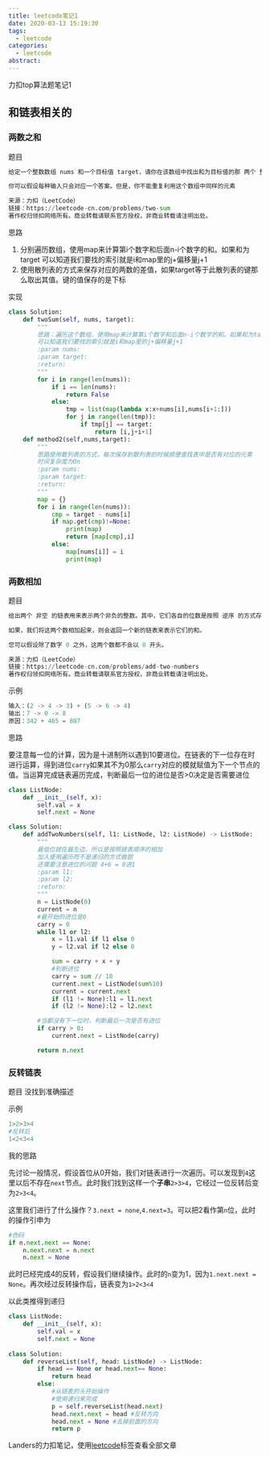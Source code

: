 ```yaml
---
title: leetcode笔记1
date: 2020-03-13 15:19:30
tags:
  - leetcode
categories:
  - leetcode
abstract:
---
```


力扣top算法题笔记1

<!--more-->

## 和链表相关的

### 两数之和

题目

```python
给定一个整数数组 nums 和一个目标值 target，请你在该数组中找出和为目标值的那 两个 整数，并返回他们的数组下标。

你可以假设每种输入只会对应一个答案。但是，你不能重复利用这个数组中同样的元素

来源：力扣（LeetCode）
链接：https://leetcode-cn.com/problems/two-sum
著作权归领扣网络所有。商业转载请联系官方授权，非商业转载请注明出处。
```

思路

1. 分别遍历数组，使用map来计算第i个数字和后面n-i个数字的和。如果和为target
可以知道我们要找的索引就是i和map里的j+偏移量j+1
2. 使用散列表的方式来保存对应的两数的差值，如果target等于此散列表的键那么取出其值。键的值保存的是下标

实现

```python
class Solution:
    def twoSum(self, nums, target):
        """
        思路：遍历这个数组，使用map来计算第i个数字和后面n-i个数字的和。如果和为target
        可以知道我们要找的索引就是i和map里的j+偏移量j+1
        :param nums:
        :param target:
        :return:
        """
        for i in range(len(nums)):
            if i == len(nums):
                return False
            else:
                tmp = list(map(lambda x:x+nums[i],nums[i+1:]))
                for j in range(len(tmp)):
                    if tmp[j] == target:
                        return [i,j+i+1]
    def method2(self,nums,target):
        """
        思路使用散列表的方式，每次保存到散列表的时候顺便查找表中是否有对应的元素
        时间复杂度为On
        :param nums:
        :param target:
        :return:
        """
        map = {}
        for i in range(len(nums)):
            cmp = target - nums[i]
            if map.get(cmp)!=None:
                print(map)
                return [map[cmp],i]
            else:
                map[nums[i]] = i
                print(map)
```

### 两数相加

题目

```python
给出两个 非空 的链表用来表示两个非负的整数。其中，它们各自的位数是按照 逆序 的方式存储的，并且它们的每个节点只能存储 一位 数字。

如果，我们将这两个数相加起来，则会返回一个新的链表来表示它们的和。

您可以假设除了数字 0 之外，这两个数都不会以 0 开头。

来源：力扣（LeetCode）
链接：https://leetcode-cn.com/problems/add-two-numbers
著作权归领扣网络所有。商业转载请联系官方授权，非商业转载请注明出处。
```

示例

```python
输入：(2 -> 4 -> 3) + (5 -> 6 -> 4)
输出：7 -> 0 -> 8
原因：342 + 465 = 807
```

思路

要注意每一位的计算，因为是十进制所以遇到10要进位。在链表的下一位存在时进行运算，得到进位`carry`如果其不为0那么`carry`对应的模就赋值为下一个节点的值。当运算完成链表遍历完成，判断最后一位的进位是否>0决定是否需要进位

```python
class ListNode:
    def __init__(self, x):
        self.val = x
        self.next = None

class Solution:
    def addTwoNumbers(self, l1: ListNode, l2: ListNode) -> ListNode:
        """
        最低位就在最左边，所以是按照链表顺序的相加
        加入使用遍历而不是递归的方式做题
        还需要注意进位的问题 4+6 = 0进1
        :param l1:
        :param l2:
        :return:
        """
        n = ListNode(0)
        current = n
        #最开始的进位是0
        carry = 0
        while l1 or l2:
            x = l1.val if l1 else 0
            y = l2.val if l2 else 0

            sum = carry + x + y
            #判断进位
            carry = sum // 10
            current.next = ListNode(sum%10)
            current = current.next
            if (l1 != None):l1 = l1.next
            if (l2 != None):l2 = l2.next

        #当都没有下一位时，判断最后一次是否有进位
        if carry > 0:
            current.next = ListNode(carry)

        return n.next
```

### 反转链表

题目 没找到准确描述

示例

```python
1>2>3>4
#反转后
1<2<3<4
```

我的思路

先讨论一般情况，假设首位从0开始，我们对链表进行一次遍历。可以发现到`4`这里以后不存在`next`节点。此时我们找到这样一个**子串**`2>3>4`，它经过一位反转后变为`2>3<4`。

这里我们进行了什么操作？`3.next = none`,`4.next=3`。可以把2看作第`n`位，此时的操作引申为

```python
#伪码
if n.next.next == None:
    n.next.next = n.next
    n.next = None
```

此时已经完成4的反转，假设我们继续操作。此时的`n`变为1，因为`1.next.next = None`。再次经过反转操作后，链表变为`1>2<3<4`

以此类推得到递归

```python
class ListNode:
    def __init__(self, x):
        self.val = x
        self.next = None
        
class Solution:
    def reverseList(self, head: ListNode) -> ListNode:
        if head == None or head.next== None:
            return head
        else:
            #从链表的头开始操作
            #使用递归来完成
            p = self.reverseList(head.next)
            head.next.next = head #反转方向
            head.next = None #去掉前面的方向
            return p
```

Landers的力扣笔记，使用[leetcode](https;//blog.lrenj.top/t/leetcode)标签查看全部文章

